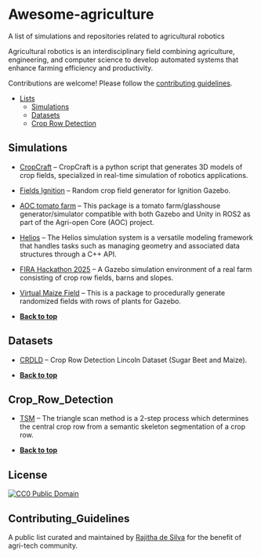 # Awesome-agriculture
A list of simulations and repositories related to agricultural robotics

Agricultural robotics is an interdisciplinary field combining agriculture, engineering, and computer science to develop automated systems that enhance farming efficiency and productivity.​

Contributions are welcome! Please follow the [contributing guidelines](#contributing_guidelines).

- [Lists](#awesome-agriculture)
  - [Simulations](#simulations)
  - [Datasets](#datasets)
  - [Crop Row Detection](#crop_row_detection)

<!-- lists-start -->

## Simulations
* [CropCraft](https://github.com/Romea/cropcraft) – CropCraft is a python script that generates 3D models of crop fields, specialized in real-time simulation of robotics applications.
* [Fields Ignition](https://github.com/azazdeaz/fields-ignition) – Random crop field generator for Ignition Gazebo.
* [AOC tomato farm](https://github.com/LCAS/aoc_tomato_farm) – This package is a tomato farm/glasshouse generator/simulator compatible with both Gazebo and Unity in ROS2 as part of the Agri-open Core (AOC) project.
* [Helios](https://github.com/PlantSimulationLab/Helios) – The Helios simulation system is a versatile modeling framework that handles tasks such as managing geometry and associated data structures through a C++ API.
* [FIRA Hackathon 2025](https://github.com/FiraHackathon/hackathon2025_ws) – A Gazebo simulation environment of a real farm consisting of crop row fields, barns and slopes.
* [Virtual Maize Field](https://github.com/FieldRobotEvent/virtual_maize_field) – This is a package to procedurally generate randomized fields with rows of plants for Gazebo.

* [**Back to top**](#awesome-agriculture)


## Datasets

* [CRDLD](https://github.com/JunfengGaolab/CropRowDetection) – Crop Row Detection Lincoln Dataset (Sugar Beet and Maize).

* [**Back to top**](#awesome-agriculture)

## Crop_Row_Detection
* [TSM](https://github.com/rajithadesilva/TSM) – The triangle scan method is a 2-step process which determines the central crop row from a semantic skeleton segmentation of a crop row.

* [**Back to top**](#awesome-agriculture)

<!-- lists-end -->

## License

[![CC0 Public Domain](http://i.creativecommons.org/p/zero/1.0/88x31.png)](http://creativecommons.org/publicdomain/zero/1.0/)

## Contributing_Guidelines

A public list curated and maintained by [Rajitha de Silva](https://unsplash.com/@elifrancis?utm_source=unsplash&utm_medium=referral&utm_content=creditCopyText) for the benefit of agri-tech community.
